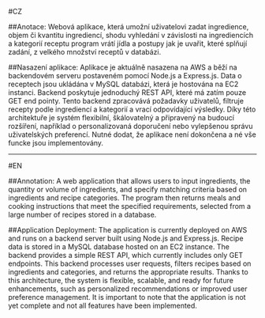 #CZ

##Anotace:
Webová aplikace, která umožní uživatelovi zadat ingredience, objem či kvantitu ingrediencí, shodu vyhledání v závislosti na ingrediencích a kategorií receptu program vrátí jídla a postupy jak je uvařit, které splňují zadání, z velkého množství receptů v databázi.

##Nasazení aplikace:
Aplikace je aktuálně nasazena na AWS a běží na backendovém serveru postaveném pomocí Node.js a Express.js. Data o receptech jsou ukládána v MySQL databázi, která je hostována na EC2 instanci. Backend poskytuje jednoduchý REST API, které má zatím pouze GET end pointy. Tento backend zpracovává požadavky uživatelů, filtruje recepty podle ingrediencí a kategorií a vrací odpovídající výsledky. Díky této architektuře je systém flexibilní, škálovatelný a připravený na budoucí rozšíření, například o personalizovaná doporučení nebo vylepšenou správu uživatelských preferencí. Nutné dodat, že aplikace není dokončena a né vše funcke jsou implementovány.

----------------------------------------------

#EN

##Annotation:
A web application that allows users to input ingredients, the quantity or volume of ingredients, and specify matching criteria based on ingredients and recipe categories. The program then returns meals and cooking instructions that meet the specified requirements, selected from a large number of recipes stored in a database.

##Application Deployment:
The application is currently deployed on AWS and runs on a backend server built using Node.js and Express.js. Recipe data is stored in a MySQL database hosted on an EC2 instance. The backend provides a simple REST API, which currently includes only GET endpoints. This backend processes user requests, filters recipes based on ingredients and categories, and returns the appropriate results. Thanks to this architecture, the system is flexible, scalable, and ready for future enhancements, such as personalized recommendations or improved user preference management. It is important to note that the application is not yet complete and not all features have been implemented.
